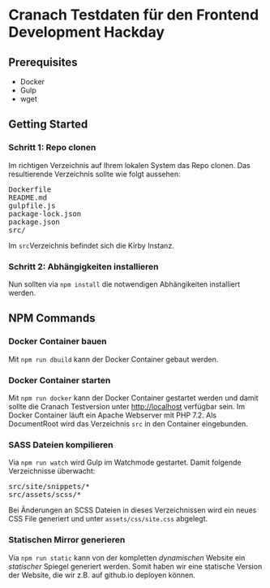 # Cranach Testdaten für den Frontend Development Hackday

## Prerequisites
- Docker
- Gulp
- wget

## Getting Started

### Schritt 1: Repo clonen
Im richtigen Verzeichnis auf Ihrem lokalen System das Repo clonen. Das resultierende Verzeichnis sollte wie folgt aussehen:

<pre>
Dockerfile
README.md
gulpfile.js
package-lock.json
package.json
src/
</pre>

Im `src`Verzeichnis befindet sich die Kirby Instanz.

### Schritt 2: Abhängigkeiten installieren

Nun sollten via `npm install` die notwendigen Abhängikeiten installiert werden.

## NPM Commands

### Docker Container bauen

Mit `npm run dbuild` kann der Docker Container gebaut werden.


### Docker Container starten

Mit `npm run docker` kann der Docker Container gestartet werden und damit sollte die Cranach Testversion unter [http://localhost](http://localhost) verfügbar sein. Im Docker Container läuft ein Apache Webserver mit PHP 7.2. Als DocumentRoot wird das Verzeichnis `src` in den Container eingebunden.


### SASS Dateien kompilieren

Via `npm run watch` wird Gulp im Watchmode gestartet. Damit folgende Verzeichnisse überwacht:

<pre>
src/site/snippets/*
src/assets/scss/*
</pre>

Bei Änderungen an SCSS Dateien in dieses Verzeichnissen wird ein neues CSS File generiert und unter `assets/css/site.css` abgelegt.

### Statischen Mirror generieren

Via `npm run static` kann von der kompletten *dynamischen* Website ein *statischer* Spiegel generiert werden. Somit haben wir eine statische Version der Website, die wir z.B. auf github.io deployen können. 